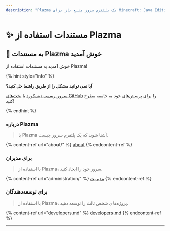 ```yaml
---
description: "Plazma یک پلتفرم سرور منبع باز برای Minecraft: Java Edition است که بهینه‌سازی تجربی بر اساس کاغذ و قابلیت سفارشی سازی از چند مکانیزم بازی را اضافه کرده است."
---
```


# ✨ مستندات استفاده از Plazma

## 👋 به مستندات Plazma خوش آمدید

خوش آمدید به مستندات استفاده از Plazma!

{% hint style="info" %}

**آیا نمی توانید مشکل را از طریق راهنما حل کنید؟**

[سرور رسمی دیسکورد](https://discord.gg/MmfC52K8A8) یا [بحث‌های GitHub](https://github.com/PlazmaMC/PlazmaBukkit/discussions) را برای پرسش‌های خود به جامعه مطرح کنید!

{% endhint %}

### درباره Plazma

> با Plazma آشنا شوید که یک پلتفرم سرور چیست.

{% content-ref url="about/" %}
[about](about/)
{% endcontent-ref %}

### برای مدیران

> با استفاده از Plazma، سرور خود را ایجاد کنید.

{% content-ref url="administration/" %}
[مدیریت](administration/)
{% endcontent-ref %}

### برای توسعه‌دهندگان

> با استفاده از Plazma، پروژه‌های شخص ثالث را توسعه دهید.

{% content-ref url="developers.md" %}
[developers.md](developers.md)
{% endcontent-ref %}

***
